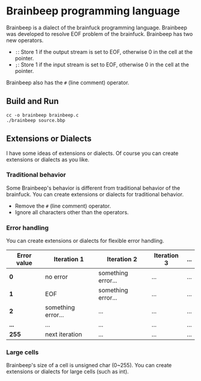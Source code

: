 # Brainbeep programming language

Brainbeep is a dialect of the brainfuck programming language. Brainbeep was developed to resolve EOF problem of the brainfuck. Brainbeep has two new operators.

- `:`: Store 1 if the output stream is set to EOF, otherwise 0 in the cell at the pointer.
- `;`: Store 1 if the input stream is set to EOF, otherwise 0 in the cell at the pointer.

Brainbeep also has the `#` (line comment) operator.

## Build and Run

```
cc -o brainbeep brainbeep.c
./brainbeep source.bbp
```

## Extensions or Dialects

I have some ideas of extensions or dialects. Of course you can create extensions or dialects as you like.

### Traditional behavior

Some Brainbeep's behavior is different from traditional behavior of the brainfuck. You can create extensions or dialects for traditional behavior.

- Remove the `#` (line comment) operator.
- Ignore all characters other than the operators.

### Error handling

You can create extensions or dialects for flexible error handling.

| Error value | Iteration 1        | Iteration 2        | Iteration 3 | ... |
| ----------- | ------------------ | ------------------ | ----------- | --- |
| **0**       | no error           | something error... | ...         | ... |
| **1**       | EOF                | something error... | ...         | ... |
| **2**       | something error... | ...                | ...         | ... |
| **...**     | ...                | ...                | ...         | ... |
| **255**     | next iteration     | ...                | ...         | ... |

### Large cells

Brainbeep's size of a cell is unsigned char (0\~255). You can create extensions or dialects for large cells (such as int).
